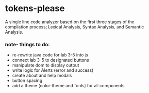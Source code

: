 # tokens-please
A single line code analyzer based on the first three stages of the compilation process; Lexical Analysis, Syntax Analysis, and Semantic Analysis.

### note- things to do:
* re-rewrite java code for lab 3-5 into js
* connect lab 3-5 to designated buttons
* manipulate dom to display output
* write logic for Alerts (error and success)
* create about and help modals
* button spacing
* add a theme (color-theme and fonts) for all components